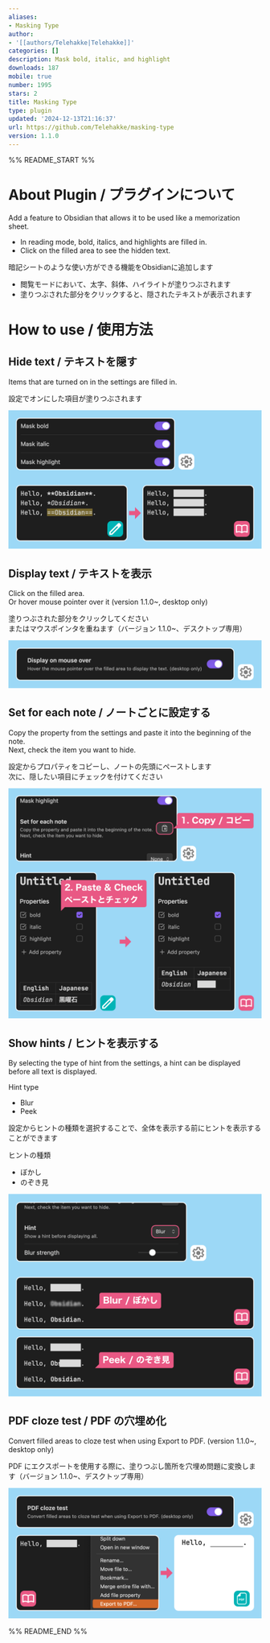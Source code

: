 ```yaml
---
aliases:
- Masking Type
author:
- '[[authors/Telehakke|Telehakke]]'
categories: []
description: Mask bold, italic, and highlight
downloads: 187
mobile: true
number: 1995
stars: 2
title: Masking Type
type: plugin
updated: '2024-12-13T21:16:37'
url: https://github.com/Telehakke/masking-type
version: 1.1.0
---
```


%% README_START %%

# About Plugin / プラグインについて

Add a feature to Obsidian that allows it to be used like a memorization sheet.

-   In reading mode, bold, italics, and highlights are filled in.
-   Click on the filled area to see the hidden text.

<!-- prettier-ignore-start -->
暗記シートのような使い方ができる機能をObsidianに追加します
<!-- prettier-ignore-end -->

-   閲覧モードにおいて、太字、斜体、ハイライトが塗りつぶされます
-   塗りつぶされた部分をクリックすると、隠されたテキストが表示されます

# How to use / 使用方法

## Hide text / テキストを隠す

Items that are turned on in the settings are filled in.

設定でオンにした項目が塗りつぶされます

![demo](https://raw.githubusercontent.com/Telehakke/masking-type/HEAD/readmeAssets/demo01.png)

## Display text / テキストを表示

Click on the filled area.  
Or hover mouse pointer over it (version 1.1.0~, desktop only)

塗りつぶされた部分をクリックしてください  
またはマウスポインタを重ねます（バージョン 1.1.0~、デスクトップ専用）

![demo](https://raw.githubusercontent.com/Telehakke/masking-type/HEAD/readmeAssets/demo01-1.png)

## Set for each note / ノートごとに設定する

Copy the property from the settings and paste it into the beginning of the note.  
Next, check the item you want to hide.

設定からプロパティをコピーし、ノートの先頭にペーストします  
次に、隠したい項目にチェックを付けてください

![demo](https://raw.githubusercontent.com/Telehakke/masking-type/HEAD/readmeAssets/demo02.png)

## Show hints / ヒントを表示する

By selecting the type of hint from the settings, a hint can be displayed before all text is displayed.

Hint type

-   Blur
-   Peek

設定からヒントの種類を選択することで、全体を表示する前にヒントを表示することができます

ヒントの種類

-   ぼかし
-   のぞき見

![demo](https://raw.githubusercontent.com/Telehakke/masking-type/HEAD/readmeAssets/demo03.png)

## PDF cloze test / PDF の穴埋め化

Convert filled areas to cloze test when using Export to PDF. (version 1.1.0~, desktop only)

PDF にエクスポートを使用する際に、塗りつぶし箇所を穴埋め問題に変換します（バージョン 1.1.0~、デスクトップ専用）

![demo](https://raw.githubusercontent.com/Telehakke/masking-type/HEAD/readmeAssets/demo04.png)


%% README_END %%